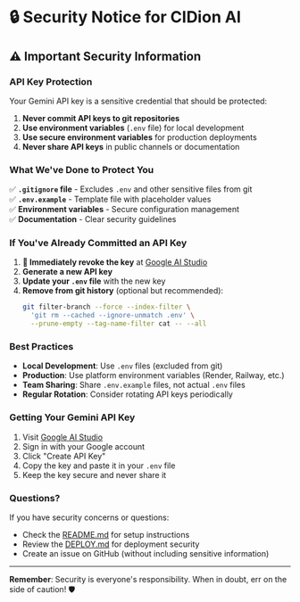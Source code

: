 # 🔒 Security Notice for CIDion AI

## ⚠️ Important Security Information

### API Key Protection
Your Gemini API key is a sensitive credential that should be protected:

1. **Never commit API keys to git repositories**
2. **Use environment variables** (`.env` file) for local development
3. **Use secure environment variables** for production deployments
4. **Never share API keys** in public channels or documentation

### What We've Done to Protect You

✅ **`.gitignore` file** - Excludes `.env` and other sensitive files from git  
✅ **`.env.example`** - Template file with placeholder values  
✅ **Environment variables** - Secure configuration management  
✅ **Documentation** - Clear security guidelines  

### If You've Already Committed an API Key

1. **🚨 Immediately revoke the key** at [Google AI Studio](https://makersuite.google.com/app/apikey)
2. **Generate a new API key**
3. **Update your `.env` file** with the new key
4. **Remove from git history** (optional but recommended):
   ```bash
   git filter-branch --force --index-filter \
     'git rm --cached --ignore-unmatch .env' \
     --prune-empty --tag-name-filter cat -- --all
   ```

### Best Practices

- **Local Development**: Use `.env` files (excluded from git)
- **Production**: Use platform environment variables (Render, Railway, etc.)
- **Team Sharing**: Share `.env.example` files, not actual `.env` files
- **Regular Rotation**: Consider rotating API keys periodically

### Getting Your Gemini API Key

1. Visit [Google AI Studio](https://makersuite.google.com/app/apikey)
2. Sign in with your Google account
3. Click "Create API Key"
4. Copy the key and paste it in your `.env` file
5. Keep the key secure and never share it

### Questions?

If you have security concerns or questions:
- Check the [README.md](README.md) for setup instructions
- Review the [DEPLOY.md](DEPLOY.md) for deployment security
- Create an issue on GitHub (without including sensitive information)

---
**Remember**: Security is everyone's responsibility. When in doubt, err on the side of caution! 🛡️

